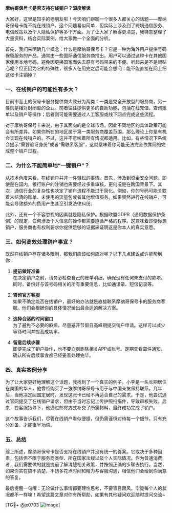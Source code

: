 **摩纳哥保号卡是否支持在线销户？深度解读**

大家好，这里是知乎的老朋友啦！今天咱们聊聊一个很多人都关心的话题——摩纳哥保号卡能不能在线销户。这个问题看似简单，但实际上涉及到了跨境通信服务、电信政策以及个人隐私保护等多个方面。为了让大家了解得更清楚，我特意整理了大量资料，结合实际案例，给大家做一个全面的分析。

首先，我们来明确几个概念：什么是摩纳哥保号卡？它是一种为海外用户提供号码保留服务的产品，通常由一些国际通信服务商推出。用户可以通过这种卡在其他国家使用本地号码，避免因更换国家而失去原有号码带来的不便。听起来是不是很贴心呢？但正因为它的特殊性，很多人在用完之后可能会想问：能不能直接在网上把这张卡注销掉？

### 一、在线销户的可能性有多大？

目前市面上的保号卡服务提供商大致分为两类：一类是完全开放型的服务商，另一类则是相对封闭型的企业。前者往往提供更多的自助功能，包括在线充值、查询账单以及销户等操作；后者则可能需要通过人工客服或线下网点完成这些流程。

对于摩纳哥保号卡来说，由于其面向的是全球市场，因此不同地区的具体政策可能会有所差异。如果你所在的地区属于第一类服务商覆盖范围，那么理论上你是有机会实现在线销户的。不过，这并不意味着所有情况都适用。比如，有些情况下系统会提示“需要验证身份”或者“需联系客服”，这就意味着你可能无法完全依靠网络完成整个销户过程。

### 二、为什么不能简单地“一键销户”？

从技术角度来看，在线销户并非一件轻松的事情。首先，涉及到资金安全问题。即使是在国内，银行账户的注销也需要经过多重审核，更何况是在跨国背景下。其次，通信行业的复杂性也决定了销户流程不能过于简化。例如，你的号码可能关联着未结清的账单、未使用的流量包或者其他增值服务。如果贸然进行在线销户，可能会导致额外的费用产生甚至引发法律纠纷。

此外，还有一个不容忽视的因素就是隐私保护。根据欧盟GDPR（通用数据保护条例）的规定，任何涉及个人信息的操作都需要遵循严格的程序。这意味着即便你想销户，服务商也有权利要求你提供足够的证据来证明这是你本人的真实意愿。

### 三、如何高效处理销户事宜？

既然在线销户存在诸多限制，那我们应该如何应对呢？以下几点建议或许能帮到你：

1. **提前做好准备**  
   在决定销户之前，请务必检查自己的账单明细，确保没有任何未支付的款项。同时，备份好与该号码相关的所有重要信息，比如通讯录、短信记录等。

2. **咨询官方客服**  
   如果不确定能否在线销户，最好的办法就是直接联系摩纳哥保号卡的服务商客服。他们会根据你的具体情况给出最合适的解决方案。

3. **选择合适的时间窗口**  
   为了避免不必要的麻烦，尽量避开节假日高峰期提交销户申请。这样可以减少等待时间并提高成功率。

4. **留意后续步骤**  
   即便完成了销户操作，也不要立刻删除相关APP或账号。定期查看邮件通知，确认所有后续事宜都已经妥善处理完毕。

### 四、真实案例分享

为了让大家更好地理解这个话题，我找到了一个真实的例子。小李是一名长期居住在美国的华人，他曾经购买了一张摩纳哥保号卡用于与中国亲友保持联系。几年后，当他决定回国定居时，发现这张卡已经不再适合自己的需求。于是，他尝试通过官网提交了在线销户请求，但由于当时忘记上传护照扫描件，导致审核失败。后来，在客服指导下，他通过邮寄方式补交了所需材料，最终成功完成了销户。

这个故事告诉我们，尽管在线销户看似便捷，但仍需谨慎对待每一个细节。只有充分准备，才能事半功倍。

### 五、总结

综上所述，摩纳哥保号卡是否支持在线销户并没有统一的答案。它取决于多种因素，包括但不限于服务商类型、所在国家法规以及个人实际情况。作为普通消费者，我们需要做的就是提前了解清楚相关政策，并按照正确的步骤去执行。当然，如果你实在搞不清楚，不妨多花点时间和精力与客服沟通，相信他们会给到你满意的答复。

最后提醒一句哦：无论做什么事情都要理性思考，不要盲目跟风。毕竟每个人的状况都不一样嘛！希望这篇文章对你有所帮助，如果有其他疑问欢迎随时提问交流~

[TG💪+ @jx0703 ![Image](https://github.com/user-attachments/assets/dbca1d08-cadb-493c-b0ec-ad6f7a83f270)]